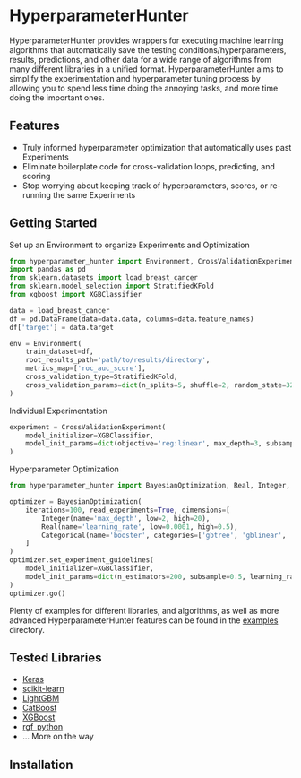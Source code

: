 HyperparameterHunter
====================

HyperparameterHunter provides wrappers for executing machine learning algorithms that
automatically save the testing conditions/hyperparameters, results, predictions, and
other data for a wide range of algorithms from many different libraries in a unified
format. HyperparameterHunter aims to simplify the experimentation and hyperparameter
tuning process by allowing you to spend less time doing the annoying tasks, and more time
doing the important ones.

Features
--------
* Truly informed hyperparameter optimization that automatically uses past Experiments
* Eliminate boilerplate code for cross-validation loops, predicting, and scoring
* Stop worrying about keeping track of hyperparameters, scores, or re-running the same Experiments

Getting Started
---------------
Set up an Environment to organize Experiments and Optimization
```python
from hyperparameter_hunter import Environment, CrossValidationExperiment
import pandas as pd
from sklearn.datasets import load_breast_cancer
from sklearn.model_selection import StratifiedKFold
from xgboost import XGBClassifier

data = load_breast_cancer
df = pd.DataFrame(data=data.data, columns=data.feature_names)
df['target'] = data.target

env = Environment(
	train_dataset=df,
	root_results_path='path/to/results/directory',
	metrics_map=['roc_auc_score'],
	cross_validation_type=StratifiedKFold,
	cross_validation_params=dict(n_splits=5, shuffle=2, random_state=32)
)
```
Individual Experimentation
```python
experiment = CrossValidationExperiment(
	model_initializer=XGBClassifier,
	model_init_params=dict(objective='reg:linear', max_depth=3, subsample=0.5)
)
```
Hyperparameter Optimization
```python
from hyperparameter_hunter import BayesianOptimization, Real, Integer, Categorical

optimizer = BayesianOptimization(
	iterations=100, read_experiments=True, dimensions=[
		Integer(name='max_depth', low=2, high=20),
		Real(name='learning_rate', low=0.0001, high=0.5),
		Categorical(name='booster', categories=['gbtree', 'gblinear', 'dart'])
	]
)
optimizer.set_experiment_guidelines(
	model_initializer=XGBClassifier,
	model_init_params=dict(n_estimators=200, subsample=0.5, learning_rate=0.1)
)
optimizer.go()
```
Plenty of examples for different libraries, and algorithms, as well as more advanced
HyperparameterHunter features can be found in the
[examples](https://github.com/HunterMcGushion/hyperparameter_hunter/tree/master/hyperparameter_hunter/examples)
directory.

Tested Libraries
----------------
* [Keras](https://github.com/HunterMcGushion/hyperparameter_hunter/blob/master/hyperparameter_hunter/examples/keras_example.py)
* [scikit-learn](https://github.com/HunterMcGushion/hyperparameter_hunter/blob/master/hyperparameter_hunter/examples/sklearn_example.py)
* [LightGBM](https://github.com/HunterMcGushion/hyperparameter_hunter/blob/master/hyperparameter_hunter/examples/lightgbm_example.py)
* [CatBoost](https://github.com/HunterMcGushion/hyperparameter_hunter/blob/master/hyperparameter_hunter/examples/catboost_example.py)
* [XGBoost](https://github.com/HunterMcGushion/hyperparameter_hunter/blob/master/hyperparameter_hunter/examples/simple_example.py)
* [rgf_python](https://github.com/HunterMcGushion/hyperparameter_hunter/blob/master/hyperparameter_hunter/examples/rgf_example.py)
* ... More on the way

Installation
------------

